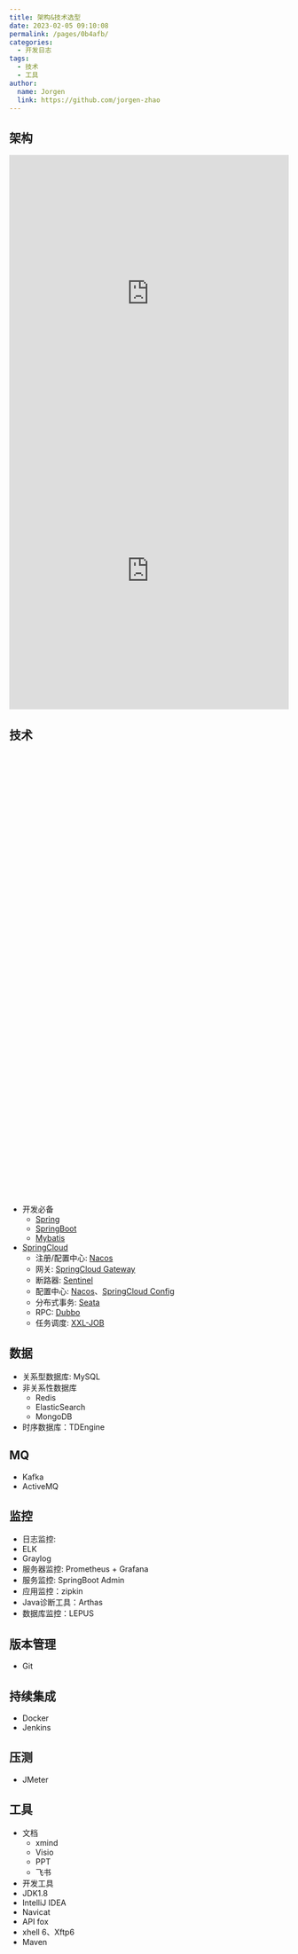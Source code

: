 ```yaml
---
title: 架构&技术选型
date: 2023-02-05 09:10:08
permalink: /pages/0b4afb/
categories:
  - 开发日志
tags:
  - 技术
  - 工具
author: 
  name: Jorgen
  link: https://github.com/jorgen-zhao
---
```


## 架构

<iframe src="https://www.processon.com/embed/63f1a8b3bcd4c21f5c5810cf" width="100%" height="500" frameborder="0" scrolling="No" leftmargin="0" topmargin="0"></iframe>

<iframe src="https://www.processon.com/embed/63f1abf1d2aa8b66bc1e358c" width="100%" height="500" frameborder="0" scrolling="No" leftmargin="0" topmargin="0"></iframe>

## 技术

  <iframe :src="$withBase('/markmap/tech.html')" width="100%" height="800" frameborder="0" scrolling="No" leftmargin="0" topmargin="0"></iframe>

- 开发必备
  - [Spring](https://spring.io/projects/spring-framework)
  - [SpringBoot](https://spring.io/projects/spring-boot)
  - [Mybatis](https://mybatis.org/mybatis-3/)
- [SpringCloud](https://spring.io/projects/spring-cloud)
  - 注册/配置中心: [Nacos](https://nacos.io/zh-cn/docs/quick-start.html)
  - 网关: [SpringCloud Gateway](https://spring.io/projects/spring-cloud-gateway/)
  - 断路器: [Sentinel](https://github.com/alibaba/Sentinel/wiki/%E4%BB%8B%E7%BB%8D)
  - 配置中心: [Nacos](https://nacos.io/zh-cn/docs/quick-start.html)、[SpringCloud Config](https://spring.io/projects/spring-cloud-config/)
  - 分布式事务: [Seata]()
  - RPC: [Dubbo](https://cn.dubbo.apache.org/zh-cn/)
  - 任务调度: [XXL-JOB](https://www.xuxueli.com/xxl-job/)

## 数据

- 关系型数据库: MySQL
- 非关系性数据库
  - Redis
  - ElasticSearch
  - MongoDB
- 时序数据库：TDEngine

## MQ
- Kafka
- ActiveMQ

## 监控

- 日志监控: 
 - ELK
 - Graylog
- 服务器监控: Prometheus + Grafana
- 服务监控: SpringBoot Admin
- 应用监控：zipkin
- Java诊断工具：Arthas
- 数据库监控：LEPUS

## 版本管理
- Git

## 持续集成
- Docker 
- Jenkins

## 压测
- JMeter

## 工具
- 文档
  - xmind
  - Visio
  - PPT
  - 飞书
- 开发工具
 - JDK1.8
 - IntelliJ IDEA
 - Navicat
 - API fox
 - xhell 6、Xftp6
 - Maven
